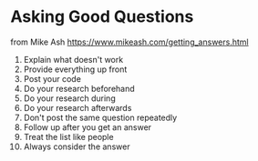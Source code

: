 # Asking Good Questions

from Mike Ash https://www.mikeash.com/getting_answers.html

1. Explain what doesn't work
1. Provide everything up front
1. Post your code
1. Do your research beforehand
1. Do your research during
1. Do your research afterwards
1. Don't post the same question repeatedly
1. Follow up after you get an answer
1. Treat the list like people
1. Always consider the answer
